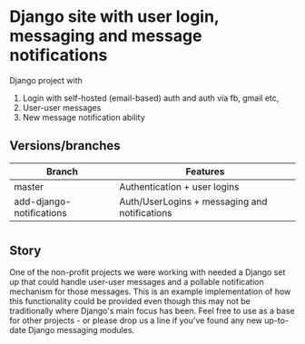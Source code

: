 # Django site with user login, messaging and message notifications


Django project with


1) Login with self-hosted (email-based) auth and auth via fb, gmail etc, 
2) User-user messages 
3) New message notification ability



## Versions/branches

Branch   |  Features
---    |   ------      |
master |   Authentication + user logins
add-django-notifications |  Auth/UserLogins  + messaging and notifications


#

## Story

One of the non-profit projects we were working with needed a Django set up that could handle user-user messages and a pollable notification mechanism for those messages. This is an example implementation of how this functionality could be provided even though this may not be traditionally where Django's main focus has been. Feel free to use as a base for other projects - or please drop us a line if you've found any new up-to-date Django messaging modules.
